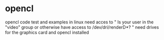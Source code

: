 # opencl
opencl code test and examples
in linux need acces to " Is your user in the "video" group or otherwise have access to /dev/dri/renderD*? "
need drives for the graphics card and opencl installed
